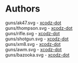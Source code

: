 # Authors

guns/ak47.svg - [xcodz-dot](https://github.com/xcodz-dot) <br/>
guns/thompson.svg - [xcodz-dot](https://github.com/xcodz-dot) <br/>
guns/rifle.svg - [xcodz-dot](https://github.com/xcodz-dot) <br/>
guns/shotgun.svg - [xcodz-dot](https://github.com/xcodz-dot) <br/>
guns/xm8.svg - [xcodz-dot](https://github.com/xcodz-dot) <br/>
guns/awm.svg - [xcodz-dot](https://github.com/xcodz-dot) <br/>
guns/bazooka.svg - [xcodz-dot](https://github.com/xcodz-dot) <br/>